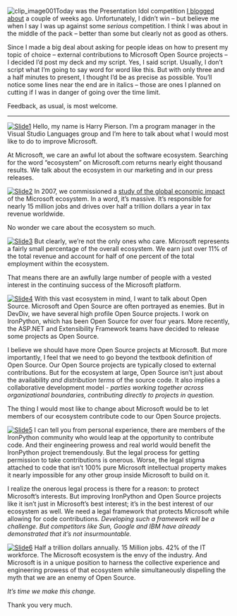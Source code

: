 <div>

![clip\_image001](http://s3.amazonaws.com/devhawk_images/WindowsLiveWriter/af4c4ff204c4_C655/clip_image001_thumb.jpg)Today
was the Presentation Idol competition [I blogged
about](http://devhawk.net/2009/05/18/microsoft-and-open-source/) a
couple of weeks ago. Unfortunately, I didn’t win – but believe me when I
say I was up against some *serious* competition. I think I was about in
the middle of the pack – better than some but clearly not as good as
others.

</div>

<div>

Since I made a big deal about asking for people ideas on how to present
my topic of choice – external contributions to Microsoft Open Source
projects – I decided I’d post my deck and my script. Yes, I said script.
Usually, I don’t script what I’m going to say word for word like this.
But with only three and a half minutes to present, I thought I’d be as
precise as possible. You’ll notice some lines near the end are in
italics – those are ones I planned on cutting if I was in danger of
going over the time limit.

</div>

<div>

Feedback, as usual, is most welcome.

</div>

------------------------------------------------------------------------

<div>

[![Slide1](http://s3.amazonaws.com/devhawk_images/WindowsLiveWriter/StrengtheningourSoftwareEcosystemwithSou_E1A2/Slide1_thumb.png "Slide1")](http://s3.amazonaws.com/devhawk_images/WindowsLiveWriter/StrengtheningourSoftwareEcosystemwithSou_E1A2/Slide1.png)
Hello, my name is Harry Pierson. I’m a program manager in the Visual
Studio Languages group and I’m here to talk about what I would most like
to do to improve Microsoft.

</div>

<div>

At Microsoft, we care an awful lot about the software ecosystem.
Searching for the word “ecosystem” on Microsoft.com returns nearly eight
thousand results. We talk about the ecosystem in our marketing and in
our press releases.

</div>

<div>

[![Slide2](http://s3.amazonaws.com/devhawk_images/WindowsLiveWriter/StrengtheningourSoftwareEcosystemwithSou_E1A2/Slide2_thumb.png "Slide2")](http://s3.amazonaws.com/devhawk_images/WindowsLiveWriter/StrengtheningourSoftwareEcosystemwithSou_E1A2/Slide2.png)
In 2007, we commissioned a [study of the global economic
impact](http://www.microsoft.com/about/corporatecitizenship/citizenship/economicimpact)
of the Microsoft ecosystem. In a word, it’s massive. It’s responsible
for nearly 15 million jobs and drives over half a trillion dollars a
year in tax revenue worldwide.

</div>

<div>

No wonder we care about the ecosystem so much.

</div>

<div>

[![Slide3](http://s3.amazonaws.com/devhawk_images/WindowsLiveWriter/StrengtheningourSoftwareEcosystemwithSou_E1A2/Slide3_thumb.png "Slide3")](http://s3.amazonaws.com/devhawk_images/WindowsLiveWriter/StrengtheningourSoftwareEcosystemwithSou_E1A2/Slide3.png)
But clearly, we’re not the only ones who care. Microsoft represents a
fairly small percentage of the overall ecosystem. We earn just over 11%
of the total revenue and account for half of one percent of the total
employment within the ecosystem.

</div>

<div>

That means there are an awfully large number of people with a vested
interest in the continuing success of the Microsoft platform.

</div>

<div>

[![Slide4](http://s3.amazonaws.com/devhawk_images/WindowsLiveWriter/StrengtheningourSoftwareEcosystemwithSou_E1A2/Slide4_thumb.png "Slide4")](http://s3.amazonaws.com/devhawk_images/WindowsLiveWriter/StrengtheningourSoftwareEcosystemwithSou_E1A2/Slide4.png)
With this vast ecosystem in mind, I want to talk about Open Source.
Microsoft and Open Source are often portrayed as enemies. But in DevDiv,
we have several high profile Open Source projects. I work on IronPython,
which has been Open Source for over four years. More recently, the
ASP.NET and Extensibility Framework teams have decided to release some
projects as Open Source.

</div>

<div>

I believe we should have more Open Source projects at Microsoft. But
more importantly, I feel that we need to go beyond the textbook
definition of Open Source. Our Open Source projects are typically closed
to external contributions. But for the ecosystem at large, Open Source
isn’t just about the availability *and distribution terms* of the source
code. It also implies a collaborative development model *- parties
working together across organizational boundaries, contributing directly
to projects in question.*

</div>

<div>

The thing I would most like to change about Microsoft would be to let
members of our ecosystem contribute code to our Open Source projects.

</div>

<div>

[![Slide5](http://s3.amazonaws.com/devhawk_images/WindowsLiveWriter/StrengtheningourSoftwareEcosystemwithSou_E1A2/Slide5_thumb.png "Slide5")](http://s3.amazonaws.com/devhawk_images/WindowsLiveWriter/StrengtheningourSoftwareEcosystemwithSou_E1A2/Slide5.png)
I can tell you from personal experience, there are members of the
IronPython community who would leap at the opportunity to contribute
code. And their engineering prowess and real world would benefit the
IronPython project tremendously. But the legal process for getting
permission to take contributions is onerous. Worse, the legal stigma
attached to code that isn’t 100% pure Microsoft intellectual property
makes it nearly impossible for any other group inside Microsoft to build
on it.

</div>

<div>

I realize the onerous legal process is there for a reason: to protect
Microsoft’s interests. But improving IronPython and Open Source projects
like it isn’t just in Microsoft’s best interest; it’s in the best
interest of our ecosystem as well. We need a legal framework that
protects Microsoft while allowing for code contributions. *Developing
such a framework will be a challenge. But competitors like Sun, Google
and IBM have already demonstrated that it’s not insurmountable.*

</div>

<div>

[![Slide6](http://s3.amazonaws.com/devhawk_images/WindowsLiveWriter/StrengtheningourSoftwareEcosystemwithSou_E1A2/Slide6_thumb.png "Slide6")](http://s3.amazonaws.com/devhawk_images/WindowsLiveWriter/StrengtheningourSoftwareEcosystemwithSou_E1A2/Slide6.png)
Half a trillion dollars annually. 15 Million jobs. 42% of the IT
workforce. The Microsoft ecosystem is the envy of the industry. And
Microsoft is in a unique position to harness the collective experience
and engineering prowess of that ecosystem while simultaneously
dispelling the myth that we are an enemy of Open Source.

</div>

<div>

*It’s time we make this change.*

</div>

<div>

Thank you very much.

</div>
